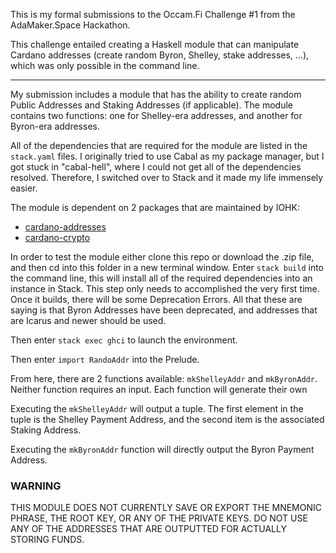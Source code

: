 This is my formal submissions to the Occam.Fi Challenge #1 from the AdaMaker.Space Hackathon.

This challenge entailed creating a Haskell module that can manipulate Cardano addresses (create random Byron, Shelley, stake addresses, ...), which was only possible in the command line.

---

My submission includes a module that has the ability to create random Public Addresses and Staking Addresses (if applicable). The module contains two functions: one for Shelley-era addresses, and another for Byron-era addresses.

All of the dependencies that are required for the module are listed in the `stack.yaml` files. I originally tried to use Cabal as my package manager, but I got stuck in "cabal-hell", where I could not get all of the dependencies resolved. Therefore, I switched over to Stack and it made my life immensely easier.

The module is dependent on 2 packages that are maintained by IOHK:

* [cardano-addresses](https://github.com/input-output-hk/cardano-addresses)
* [cardano-crypto](https://github.com/input-output-hk/cardano-crypto)

In order to test the module either clone this repo or download the .zip file, and then cd into this folder in a new terminal window. Enter `stack build` into the command line, this will install all of the required dependencies into an instance in Stack. This step only needs to accomplished the very first time. Once it builds, there will be some Deprecation Errors. All that these are saying is that Byron Addresses have been deprecated, and addresses that are Icarus and newer should be used. 

Then enter `stack exec ghci` to launch the environment. 

Then enter `import RandoAddr` into the Prelude. 

From here, there are 2 functions available: `mkShelleyAddr` and `mkByronAddr`. Neither function requires an input. Each function will generate their own 

Executing the `mkShelleyAddr` will output a tuple. The first element in the tuple is the Shelley Payment Address, and the second item is the associated Staking Address.

Executing the `mkByronAddr` function will directly output the Byron Payment Address.


### WARNING
THIS MODULE DOES NOT CURRENTLY SAVE OR EXPORT THE MNEMONIC PHRASE, THE ROOT KEY, OR ANY OF THE PRIVATE KEYS. DO NOT USE ANY OF THE ADDRESSES THAT ARE OUTPUTTED FOR ACTUALLY STORING FUNDS.